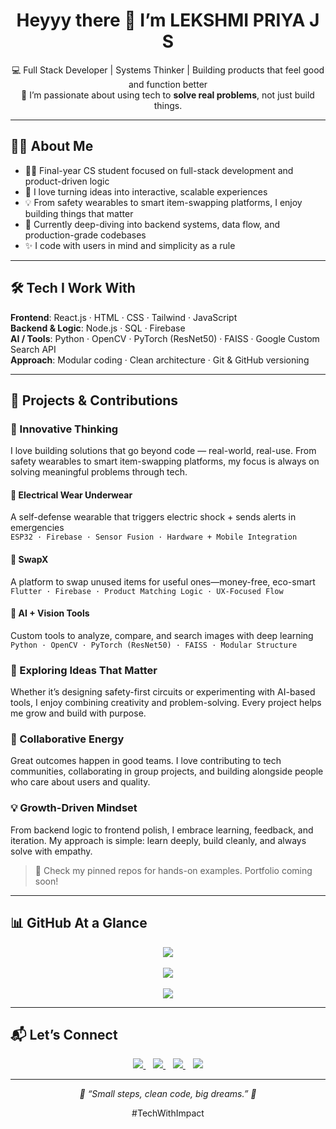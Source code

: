 <h1 align="center">Heyyy there 👋 I’m <strong>LEKSHMI PRIYA J S</strong></h1>

<p align="center">
💻 Full Stack Developer | Systems Thinker | Building products that feel good and function better  
<br/>
🎯 I’m passionate about using tech to <strong>solve real problems</strong>, not just build things.
</p>

---

## 🙋‍♀️ About Me

- 👩‍🎓 Final-year CS student focused on full-stack development and product-driven logic  
- 🔄 I love turning ideas into interactive, scalable experiences  
- 💡 From safety wearables to smart item-swapping platforms, I enjoy building things that matter  
- 🌱 Currently deep-diving into backend systems, data flow, and production-grade codebases  
- ✨ I code with users in mind and simplicity as a rule  

---

## 🛠️ Tech I Work With

**Frontend**: React.js · HTML · CSS · Tailwind · JavaScript  
**Backend & Logic**: Node.js · SQL · Firebase  
**AI / Tools**: Python · OpenCV · PyTorch (ResNet50) · FAISS · Google Custom Search API  
**Approach**: Modular coding · Clean architecture · Git & GitHub versioning

---

## 🌟 Projects & Contributions

### 🚀 Innovative Thinking  
I love building solutions that go beyond code — real-world, real-use. From safety wearables to smart item-swapping platforms, my focus is always on solving meaningful problems through tech.

#### 🔐 Electrical Wear Underwear  
A self-defense wearable that triggers electric shock + sends alerts in emergencies  
`ESP32 · Firebase · Sensor Fusion · Hardware + Mobile Integration`

#### 🔁 SwapX  
A platform to swap unused items for useful ones—money-free, eco-smart  
`Flutter · Firebase · Product Matching Logic · UX-Focused Flow`

#### 🧠 AI + Vision Tools  
Custom tools to analyze, compare, and search images with deep learning  
`Python · OpenCV · PyTorch (ResNet50) · FAISS · Modular Structure`

### 🎨 Exploring Ideas That Matter  
Whether it’s designing safety-first circuits or experimenting with AI-based tools, I enjoy combining creativity and problem-solving. Every project helps me grow and build with purpose.

### 🤝 Collaborative Energy  
Great outcomes happen in good teams. I love contributing to tech communities, collaborating in group projects, and building alongside people who care about users and quality.

### 💡 Growth-Driven Mindset  
From backend logic to frontend polish, I embrace learning, feedback, and iteration. My approach is simple: learn deeply, build cleanly, and always solve with empathy.

> 📌 Check my pinned repos for hands-on examples. Portfolio coming soon!

---

## 📊 GitHub At a Glance

<p align="center">
  <img src="https://github-readme-streak-stats.herokuapp.com/?user=Lekshmi82&theme=tokyonight&hide_border=true" />
  <br/><br/>
  <img src="https://github-readme-stats.vercel.app/api?username=Lekshmi82&show_icons=true&theme=tokyonight&hide_border=true" />
  <br/><br/>
  <img src="https://github-readme-stats.vercel.app/api/top-langs/?username=Lekshmi82&layout=compact&theme=tokyonight&hide_border=true" />
</p>

---

## 📬 Let’s Connect

<p align="center">
  <a href="https://www.linkedin.com/in/lekshmi-priya-j-s--8684382a9/">
    <img src="https://img.shields.io/badge/LinkedIn-0A66C2?style=flat&logo=linkedin&logoColor=white" />
  </a>
  &nbsp;&nbsp;
  <a href="https://github.com/Lekshmi82">
    <img src="https://img.shields.io/badge/GitHub-181717?style=flat&logo=github&logoColor=white" />
  </a>
  &nbsp;&nbsp;
  <a href="https://leetcode.com/u/Lekshmi82/">
    <img src="https://img.shields.io/badge/LeetCode-FFA116?style=flat&logo=leetcode&logoColor=black" />
  </a>
  &nbsp;&nbsp;
  <a href="mailto:lekshmipriya8212@gmail.com">
    <img src="https://img.shields.io/badge/Gmail-D14836?style=flat&logo=gmail&logoColor=white" />
  </a>
</p>

---

<p align="center"><em>🧠 “Small steps, clean code, big dreams.” 🚀</em></p>

<p align="center">
&nbsp; #TechWithImpact &nbsp;
</p>
